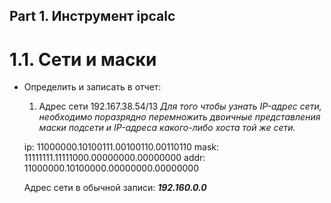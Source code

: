 ## Part 1. Инструмент ipcalc

# 1.1. Сети и маски

* Определить и записать в отчет:
  1. Адрес сети 192.167.38.54/13
  _Для того чтобы узнать IP-адрес сети, необходимо поразрядно перемножить двоичные представления маски подсети и IP-адреса какого-либо хоста той же сети._
  
  ip:   11000000.10100111.00100110.00110110
  mask: 11111111.11111000.00000000.00000000
  addr: 11000000.10100000.00000000.00000000

  Адрес сети в обычной записи: ***192.160.0.0***